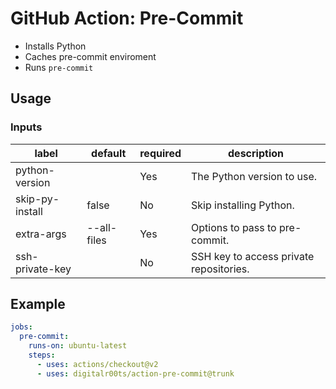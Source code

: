 # GitHub Action: Pre-Commit

- Installs Python
- Caches pre-commit enviroment
- Runs `pre-commit`

## Usage

### Inputs

| label           | default     | required | description                             |
| --------------- | ----------- | -------- | --------------------------------------- |
| python-version  |             | Yes      | The Python version to use.              |
| skip-py-install | false       | No       | Skip installing Python.                 |
| extra-args      | --all-files | Yes      | Options to pass to pre-commit.          |
| ssh-private-key |             | No       | SSH key to access private repositories. |

## Example

```yaml
jobs:
  pre-commit:
    runs-on: ubuntu-latest
    steps:
      - uses: actions/checkout@v2
      - uses: digitalr00ts/action-pre-commit@trunk
```
